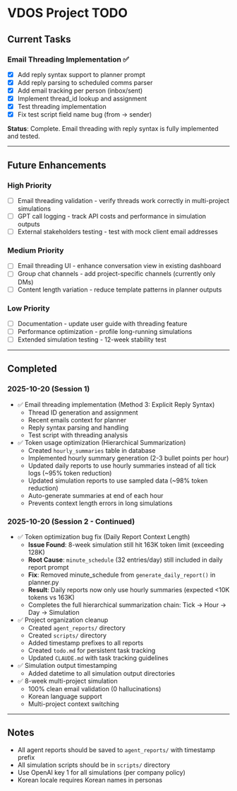 # VDOS Project TODO

## Current Tasks

### Email Threading Implementation ✅
- [x] Add reply syntax support to planner prompt
- [x] Add reply parsing to scheduled comms parser
- [x] Add email tracking per person (inbox/sent)
- [x] Implement thread_id lookup and assignment
- [x] Test threading implementation
- [x] Fix test script field name bug (from → sender)

**Status**: Complete. Email threading with reply syntax is fully implemented and tested.

---

## Future Enhancements

### High Priority
- [ ] Email threading validation - verify threads work correctly in multi-project simulations
- [ ] GPT call logging - track API costs and performance in simulation outputs
- [ ] External stakeholders testing - test with mock client email addresses

### Medium Priority
- [ ] Email threading UI - enhance conversation view in existing dashboard
- [ ] Group chat channels - add project-specific channels (currently only DMs)
- [ ] Content length variation - reduce template patterns in planner outputs

### Low Priority
- [ ] Documentation - update user guide with threading feature
- [ ] Performance optimization - profile long-running simulations
- [ ] Extended simulation testing - 12-week stability test

---

## Completed

### 2025-10-20 (Session 1)
- ✅ Email threading implementation (Method 3: Explicit Reply Syntax)
  - Thread ID generation and assignment
  - Recent emails context for planner
  - Reply syntax parsing and handling
  - Test script with threading analysis
- ✅ Token usage optimization (Hierarchical Summarization)
  - Created `hourly_summaries` table in database
  - Implemented hourly summary generation (2-3 bullet points per hour)
  - Updated daily reports to use hourly summaries instead of all tick logs (~95% token reduction)
  - Updated simulation reports to use sampled data (~98% token reduction)
  - Auto-generate summaries at end of each hour
  - Prevents context length errors in long simulations

### 2025-10-20 (Session 2 - Continued)
- ✅ Token optimization bug fix (Daily Report Context Length)
  - **Issue Found**: 8-week simulation still hit 163K token limit (exceeding 128K)
  - **Root Cause**: `minute_schedule` (32 entries/day) still included in daily report prompt
  - **Fix**: Removed minute_schedule from `generate_daily_report()` in planner.py
  - **Result**: Daily reports now only use hourly summaries (expected <10K tokens vs 163K)
  - Completes the full hierarchical summarization chain: Tick → Hour → Day → Simulation
- ✅ Project organization cleanup
  - Created `agent_reports/` directory
  - Created `scripts/` directory
  - Added timestamp prefixes to all reports
  - Created `todo.md` for persistent task tracking
  - Updated `CLAUDE.md` with task tracking guidelines
- ✅ Simulation output timestamping
  - Added datetime to all simulation output directories
- ✅ 8-week multi-project simulation
  - 100% clean email validation (0 hallucinations)
  - Korean language support
  - Multi-project context switching

---

## Notes

- All agent reports should be saved to `agent_reports/` with timestamp prefix
- All simulation scripts should be in `scripts/` directory
- Use OpenAI key 1 for all simulations (per company policy)
- Korean locale requires Korean names in personas
